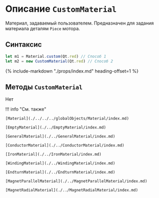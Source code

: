# Описание `CustomMaterial`
Материал, задаваемый пользователем. Предназначен для задания материала деталям `Piece` мотора.

## Синтаксис
```javascript
let m1 = Material.custom(Qt.red) // Способ 1
let m2 = new CustomMaterial(Qt.red) // Способ 2
```

{%
    include-markdown "./props/index.md"
    heading-offset=1
%}

## Методы `CustomMaterial`
Нет

!!! info "См. также"

    [Material](./../../../globalObjects/Material/index.md)

    [EmptyMaterial](./../EmptyMaterial/index.md)

    [GeneralMaterial](./../GeneralMaterial/index.md)

    [ConductorMaterial](./../ConductorMaterial/index.md)

    [IronMaterial](./../IronMaterial/index.md)

    [WindingMaterial](./../WindingMaterial/index.md)

    [EndturnMaterial](./../EndturnMaterial/index.md)

    [MagnetParallelMaterial](./../MagnetParallelMaterial/index.md)

    [MagnetRadialMaterial](./../MagnetRadialMaterial/index.md)
